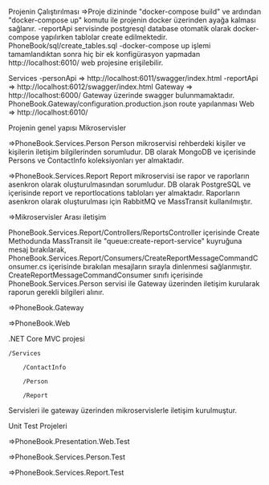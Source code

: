 Projenin Çalıştırılması
=>Proje dizininde "docker-compose build" ve ardından  "docker-compose up" komutu ile projenin docker üzerinden ayağa kalması sağlanır. 
  -reportApi servisinde postgresql database otomatik olarak docker-compose yapılırken tablolar create edilmektedir. PhoneBook/sql/create_tables.sql
  -docker-compose up işlemi tamamlandıktan sonra hiç bir ek konfigürasyon yapmadan http://localhost:6010/ web projesine erişilebilir.

Services
  -personApi => http://localhost:6011/swagger/index.html
  -reportApi => http://localhost:6012/swagger/index.html
Gateway => http://localhost:6000/
  Gateway üzerinde swagger bulunmamaktadır.
  PhoneBook.Gateway/configuration.production.json route yapılanması
Web => http://localhost:6010/


Projenin genel yapısı
Mikroservisler

=>PhoneBook.Services.Person
  Person mikroservisi rehberdeki kişiler ve kişilerin iletişim bilgilerinden sorumludur.
  DB olarak MongoDB ve içerisinde Persons ve ContactInfo koleksiyonları yer almaktadır.

=>PhoneBook.Services.Report
  Report mikroservisi ise rapor ve raporların asenkron olarak oluşturulmasından sorumludur.
  DB olarak PostgreSQL ve içerisinde report ve reportlocations tabloları yer almaktadır.
  Raporların asenkron olarak oluşturulması için RabbitMQ ve MassTransit kullanılmıştır.

=>Mikroservisler Arası iletişim

  PhoneBook.Services.Report/Controllers/ReportsController içerisinde Create Methodunda MassTransit ile "queue:create-report-service" kuyruğuna mesaj bırakılarak, 
  PhoneBook.Services.Report/Consumers/CreateReportMessageCommandConsumer.cs içerisinde bırakılan mesajların sırayla dinlenmesi sağlanmıştır.
  CreateReportMessageCommandConsumer sınıfı içerisinde PhoneBook.Services.Person servisi ile Gateway üzerinden iletişim kurularak raporun gerekli bilgileri alınır.


=>PhoneBook.Gateway

=>PhoneBook.Web

.NET Core MVC projesi

    /Services
    
        /ContactInfo
        
        /Person

        /Report
        
Servisleri ile gateway üzerinden mikroservislerle iletişim kurulmuştur.


Unit Test Projeleri

=>PhoneBook.Presentation.Web.Test

=>PhoneBook.Services.Person.Test

=>PhoneBook.Services.Report.Test
